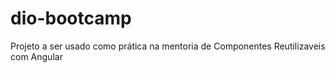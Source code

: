 # dio-bootcamp
Projeto a ser usado como prática na mentoria de Componentes Reutilizaveis com Angular
